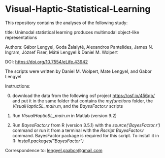 # Visual-Haptic-Statistical-Learning

This repository contains the analyses of the following study:

title: Unimodal statistical learning produces multimodal object-like representations

Authors: Gábor Lengyel, Goda Žalalytė, Alexandros Pantelides, James N. Ingram, József Fiser, Máté Lengyel & Daniel M. Wolpert

DOI: https://doi.org/10.7554/eLife.43942


The scripts were written by Daniel M. Wolpert, Mate Lengyel, and Gabor Lengyel


Instructions:

0. download the data from the following osf project https://osf.io/456qb/ and put it in the same folder that contains the *myfunctions* folder, the *VisualHapticSL_main.m*, and the *BayesFactor.r* scripts

1. Run *VisualHapticSL_main.m* in Matlab (version 9.2)

2. Run *BayesFactor.r* from R (version 3.5.1) with the *source('BayesFactor.r')* command or run it from a terminal with the *Rscript BayesFactor.r* command.
BayesFactor package is required for this script. To install it in R: *install.packages("BayesFactor")*

Correspondence to: lengyel.gaabor@gmail.com

